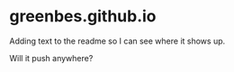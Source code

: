 greenbes.github.io
==================

Adding text to the readme so I can see where it shows up.

Will it push anywhere?

